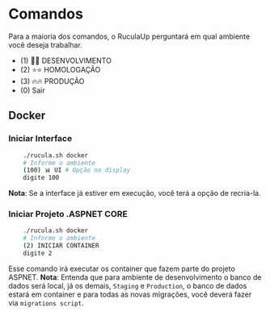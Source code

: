 # Comandos 

Para a maioria dos comandos, o RuculaUp perguntará em qual ambiente você deseja trabalhar.

- (1) 🧠🧠 DESENVOLVIMENTO 
- (2) ⭐⭐ HOMOLOGAÇÃO  
- (3) 🔥🔥 PRODUÇÃO 
- (0) Sair 

## Docker
### Iniciar Interface
```sh
    ./rucula.sh docker
    # Informe o ambiente
    (100) 📊 UI # Opção no display
    digite 100
```
**Nota**: Se a interface já estiver em execução, você terá a opção de recria-la.

### Iniciar Projeto .ASPNET CORE

```sh
    ./rucula.sh docker
    # Informe o ambiente
    (2) INICIAR CONTAINER 
    digite 2
```

Esse comando irá executar os container que fazem parte do projeto ASPNET.
**Nota**: Entenda que para ambiente de desenvolvimento o banco de dados será local, já os demais, `Staging` e `Production`, o banco de dados estará em container e para todas as novas migrações, você deverá fazer via `migrations script`.

